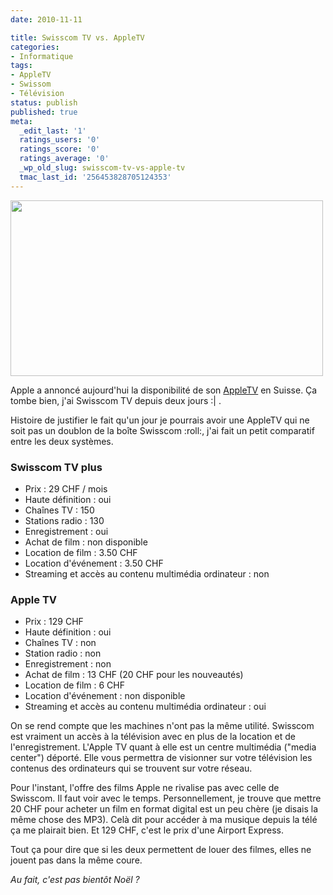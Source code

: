 ```yaml
---
date: 2010-11-11

title: Swisscom TV vs. AppleTV
categories:
- Informatique
tags:
- AppleTV
- Swissom
- Télévision
status: publish
published: true
meta:
  _edit_last: '1'
  ratings_users: '0'
  ratings_score: '0'
  ratings_average: '0'
  _wp_old_slug: swisscom-tv-vs-apple-tv
  tmac_last_id: '256453828705124353'
---
```

<img class="alignnone size-full wp-image-2516" title="swisscomTV vs AppleTV" src="https://dlgjp9x71cipk.cloudfront.net/2010/11/swisscomTVAppleTV.png" alt="" width="500" height="281" />

Apple a annoncé aujourd'hui la disponibilité de son <a title="AppleTV sur le site d'Apple" href="https://www.apple.com/chfr/appletv/">AppleTV</a> en Suisse. Ça tombe bien, j'ai Swisscom TV depuis deux jours :| .

Histoire de justifier le fait qu'un jour je pourrais avoir une AppleTV qui ne soit pas un doublon de la boîte Swisscom :roll:, j'ai fait un petit comparatif entre les deux systèmes.

<!--more-->
<h3>Swisscom TV plus</h3>
<ul>
	<li>Prix : 29 CHF / mois</li>
	<li>Haute définition : oui</li>
	<li>Chaînes TV : 150</li>
	<li>Stations radio : 130</li>
	<li>Enregistrement : oui</li>
	<li>Achat de film : non disponible</li>
	<li>Location de film : 3.50 CHF</li>
	<li>Location d'événement : 3.50 CHF</li>
	<li>Streaming et accès au contenu multimédia ordinateur : non</li>
</ul>
<h3>Apple TV</h3>
<ul>
	<li>Prix : 129 CHF</li>
	<li>Haute définition : oui</li>
	<li>Chaînes TV : non</li>
	<li>Station radio : non</li>
	<li>Enregistrement : non</li>
	<li>Achat de film : 13 CHF (20 CHF pour les nouveautés)</li>
	<li>Location de film : 6 CHF</li>
	<li>Location d'événement : non disponible</li>
	<li>Streaming et accès au contenu multimédia ordinateur : oui</li>
</ul>
On se rend compte que les machines n'ont pas la même utilité. Swisscom est vraiment un accès à la télévision avec en plus de la location et de l'enregistrement. L'Apple TV quant à elle est un centre multimédia ("media center") déporté. Elle vous permettra de visionner sur votre télévision les contenus des ordinateurs qui se trouvent sur votre réseau.

Pour l'instant, l'offre des films Apple ne rivalise pas avec celle de Swisscom. Il faut voir avec le temps. Personnellement, je trouve que mettre 20 CHF pour acheter un film en format digital est un peu chère (je disais la même chose des MP3). Celà dit pour accéder à ma musique depuis la télé ça me plairait bien. Et 129 CHF, c'est le prix d'une Airport Express.

Tout ça pour dire que si les deux permettent de louer des filmes, elles ne jouent pas dans la même coure.

<em>Au fait, c'est pas bientôt Noël ?</em>
